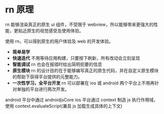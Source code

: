 # rn 原理

rn 能够渲染真正的原生 ui 组件，不受限于 webview，所以能够带来更强大的性能，更贴近原生的视觉感受及使用体验。

使用 rn，可以得到原生的用户体验及 web 的开发体验。

- **简单易学**
- **快速迭代** 不用等待应用构建，只要按下刷新，所有改动会立刻呈现
- **智能调试** rn 也会在报错时给出简明扼要的信息
- **原生模块** rn 的设计目的在于能够编写真正的原生代码，并在自定义原生模块的帮助下获得平台提供的元整能力。
- **一次性学习，全平台开发** rn 可以部署在 ios 或 android 两个平台上不用再针对单独的平台进行两次开发。

android 平台中通过 androidjsCore
ios 平台通过 context 制造 js 执行作用域，使用 context.evaluateScript(兼具 js 加载生成具体的上下文)
